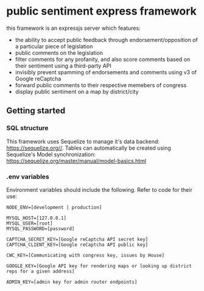 # public sentiment express framework

this framework is an expressjs server which features:

* the ability to accept public feedback through endorsement/opposition of a particular piece of legislation
* public comments on the legislation
* filter comments for any profanity, and also score comments based on their sentiment using a third-party API
* invisibly prevent spamming of endorsements and comments using v3 of Google reCaptcha
* forward public comments to their respective memebers of congress
* display public sentiment on a map by district/city

## Getting started
### SQL structure
This framework uses Sequelize to manage it's data backend: https://sequelize.org//. Tables can automatically be created
using Sequelize's Model synchronization: https://sequelize.org/master/manual/model-basics.html

### .env variables
Environment variables should include the following. Refer to code for their use:
```
NODE_ENV=[development | production]

MYSQL_HOST=[127.0.0.1]
MYSQL_USER=[root]
MYSQL_PASSWORD=[password]

CAPTCHA_SECRET_KEY=[Google reCaptcha API secret key]
CAPTCHA_CLIENT_KEY=[Google reCaptcha API public key]

CWC_KEY=[Communicating with congress key, issues by House]

GOOGLE_KEY=[Google API key for rendering maps or looking up district reps for a given address]

ADMIN_KEY=[admin key for admin router endpoints]
```
